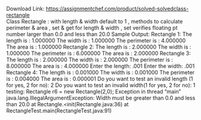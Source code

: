 Download Link: https://assignmentchef.com/product/solved-solvedclass-rectangle
<br>
Class Rectangle : with length &amp; width default to 1 , methods to calculate perimeter &amp; area , set &amp; get for length &amp; width , set verifies floating pt number larger than 0.0 and less than 20.0 Sample Output: Rectangle 1: The length is : 1.000000 The width is : 1.000000 The perimeter is : 4.000000 The area is : 1.000000 Rectangle 2: The length is : 2.000000 The width is : 1.000000 The perimeter is : 6.000000 The area is : 2.000000 Rectangle 3: The length is : 2.000000 The width is : 2.000000 The perimeter is : 8.000000 The area is : 4.000000 Enter the length: .001 Enter the width: .001 Rectangle 4: The length is : 0.001000 The width is : 0.001000 The perimeter is : 0.004000 The area is : 0.000001 Do you want to test an invalid length (1 for yes, 2 for no): 2 Do you want to test an invalid width(1 for yes, 2 for no): 1 testing: Rectangle r6 = new Rectangle(2,0); Exception in thread “main” java.lang.IllegalArgumentException: Width must be greater than 0.0 and less than 20.0 at Rectangle.&lt;init(Rectangle.java:36) at RectangleTest.main(RectangleTest.java:91)